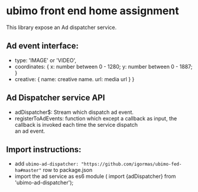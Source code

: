 # ubimo front end home assignment
This library expose an Ad dispatcher service.

## Ad event interface:

 - type: 'IMAGE' or  'VIDEO',
  - coordinates: {
    x: number between 0 - 1280;
    y: number between 0 - 1887;
  }
  - creative: {
    name: creative name.
    url: media url
  }
}


## Ad Dispatcher service API
  - adDispatcher$: Stream which dispatch ad event.
  - registerToAdEvents: function which except a callback as input, the callback is invoked each time the service dispatch<br/> an ad event.


## Import instructions:
 - add `ubimo-ad-dispatcher: "https://github.com/igormas/ubimo-fed-ha#master"` row to package.json
 - import the ad service as es6 module ( import {adDispatcher} from 'ubimo-ad-dispatcher'); 
